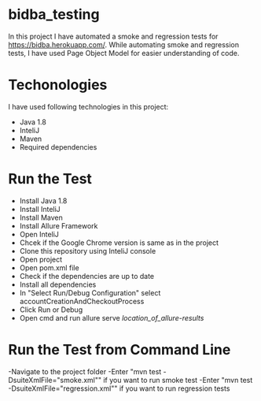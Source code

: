 # bidba_testing
In this project I have automated a smoke and regression tests for https://bidba.herokuapp.com/. While automating smoke and regression tests, I have used Page Object Model for easier understanding of code.    

# Techonologies 

I have used following technologies in this project:
- Java 1.8
- InteliJ
- Maven
- Required dependencies


# Run the Test

- Install Java 1.8
- Install InteliJ
- Install Maven
- Install Allure Framework
- Open InteliJ 
- Chcek if the Google Chrome version is same as in the project
- Clone this repository using InteliJ console
- Open project
- Open pom.xml file
- Check if the dependencies are up to date
- Install all dependencies
- In "Select Run/Debug Configuration" select accountCreationAndCheckoutProcess
- Click Run or Debug
- Open cmd and run allure serve *location_of_allure-results*

# Run the Test from Command Line

-Navigate to the project folder
-Enter "mvn test -DsuiteXmlFile="smoke.xml"" if you want to run smoke test
-Enter "mvn test -DsuiteXmlFile="regression.xml"" if you want to run regression tests
